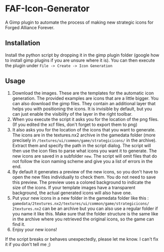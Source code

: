 # FAF-Icon-Generator

A Gimp plugin to automate the process of making new strategic icons for Forged Alliance Forever.

## Installation

Install the python script by dropping it in the gimp plugin folder (google how to install gimp plugins if you are unsure where it is).
You can then execute the plugin under `File -> Create -> Icon Generation`

## Usage

1. Download the images. These are the templates for the automatic icon generation. The provided examples are icons that are a little bigger.
You can also download the gimp files. They contain an additional layer that helps you with positioning the icons. It is invisible by default, but you can just enable the visibility of the layer in the right toolbar.
2. When you execute the script it asks you for the location of the png files. (If you edited the xcf files, don't forget to export them to png)
3. It also asks you for the location of the icons that you want to generate. The icons are in the textures.nx2 archive in the gamedata folder (more precisely in `/textures/ui/common/game/strategicicons/` in the archive). Extract them and specify the path in the script dialog. The script will then use the icon files to parse what icons you want it to generate. The new icons are saved in a subfolder `new`. The script will omit files that do not follow the icon naming scheme and give you a list of errors in the end.
4. By default it generates a preview of the new icons, so you don't have to open the new files individually to check them. You do not need to save this preview. The preview uses a colored background to indicate the size of the icons. If your template images have a transparent background, the actual generated icons will also have one.
5. Put your new icons in a new folder in the gamedata folder like this : `gamedata/2textures.nx2/textures/ui/common/game/strategicicons/`
`2textures.nx2` can be an archive but you can also use a regular folder if you name it like this. Make sure that the folder structure is the same like in the archive where you retrieved the original icons, so the game can find it.
6. Enjoy your new icons!

If the script breaks or behaves unexpectedly, please let me know. I can't fix it if you don't tell me ;)
